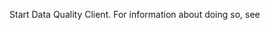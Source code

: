 <Token xmlns:xlink="http://www.w3.org/1999/xlink">Start Data Quality Client. For information about doing so, see</Token>